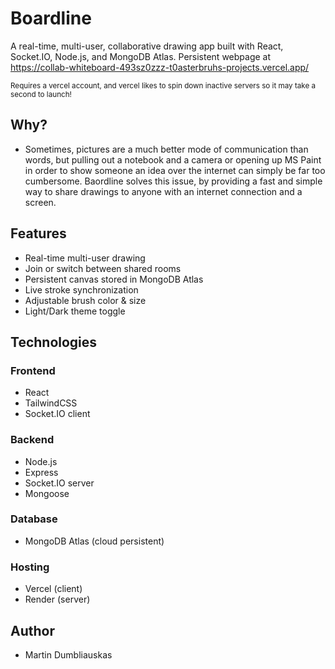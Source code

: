 # Boardline

A real-time, multi-user, collaborative drawing app built with React, Socket.IO, Node.js, and MongoDB Atlas.
Persistent webpage at https://collab-whiteboard-493sz0zzz-t0asterbruhs-projects.vercel.app/ 

<sub> Requires a vercel account, and vercel likes to spin down inactive servers so it may take a second to launch! </sub>

## Why?
- Sometimes, pictures are a much better mode of communication than words, but pulling out a notebook and a camera or opening up MS Paint in order to show someone an idea over the internet can simply be far too cumbersome. Baordline solves this issue, by providing a fast and simple way to share drawings to anyone with an internet connection and a screen.

## Features

- Real-time multi-user drawing
- Join or switch between shared rooms
- Persistent canvas stored in MongoDB Atlas
- Live stroke synchronization
- Adjustable brush color & size
- Light/Dark theme toggle

## Technologies

### Frontend

- React
- TailwindCSS
- Socket.IO client

### Backend

- Node.js
- Express
- Socket.IO server
- Mongoose

### Database

- MongoDB Atlas (cloud persistent)

### Hosting

- Vercel (client)
- Render (server)

## Author
- Martin Dumbliauskas
